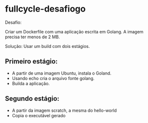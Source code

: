 # fullcycle-desafiogo
Desafio:

Criar um Dockerfile com uma aplicação escrita em Golang. A imagem precisa ter menos de 2 MB.

Solução: Usar um build com dois estágios.

## Primeiro estágio:

* A partir de uma imagem Ubuntu, instala o Goland. 
* Usando echo cria o arquivo fonte golang.
* Builda a aplicação.

## Segundo estágio:
* A partir da imagem scratch, a mesma do hello-world
* Copia o executável gerado
